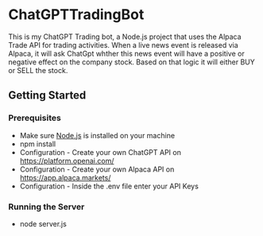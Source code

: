 
# ChatGPTTradingBot
This is my ChatGPT Trading bot, a Node.js project that uses the Alpaca Trade API for trading activities. When a live news event is released via Alpaca, it will ask ChatGpt whther this news
event will have a positive or negative effect on the company stock. Based on that logic it will either BUY or SELL the stock. 

## Getting Started

### Prerequisites
- Make sure [Node.js](https://nodejs.org/) is installed on your machine
- npm install 
- Configuration - Create your own ChatGPT API on https://platform.openai.com/
- Configuration - Create your own Alpaca API on https://app.alpaca.markets/
- Configuration - Inside the .env file enter your API Keys

### Running the Server
- node server.js
